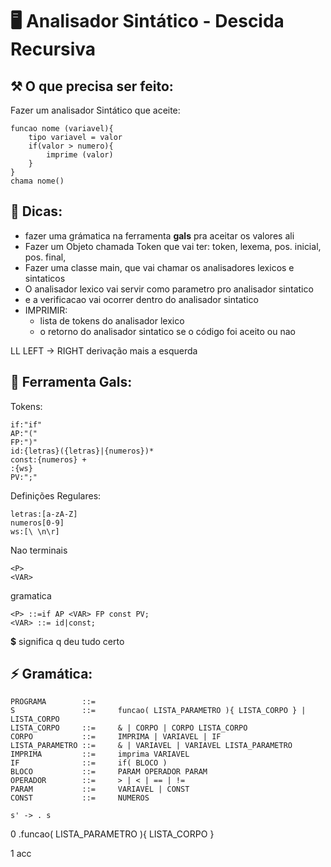 # 🖥️ Analisador Sintático - Descida Recursiva

## ⚒️ O que precisa ser feito:
Fazer um analisador Sintático que aceite:

    funcao nome (variavel){
        tipo variavel = valor
        if(valor > numero){
            imprime (valor)
        }
    }
    chama nome()


## 📌 Dicas:

* fazer uma grámatica na ferramenta **gals** pra aceitar os valores ali
* Fazer um Objeto chamada Token que vai ter: token, lexema, pos. inicial, pos. final,
* Fazer uma classe main, que vai chamar os analisadores lexicos e sintaticos
* O analisador lexico vai servir como parametro pro analisador sintatico
* e a verificacao vai ocorrer dentro do analisador sintatico
* IMPRIMIR:
    * lista de tokens do analisador lexico
    * o retorno do analisador sintatico se o código foi aceito ou nao

LL LEFT -> RIGHT  derivação mais a esquerda

## 🔧 Ferramenta Gals:
Tokens:

    if:"if"
    AP:"("
    FP:")"
    id:{letras}({letras}|{numeros})*
    const:{numeros} +
    :{ws}
    PV:";"

Definições Regulares:

    letras:[a-zA-Z]
    numeros[0-9]
    ws:[\ \n\r]

Nao terminais

    <P>
    <VAR>


gramatica

    <P> ::=if AP <VAR> FP const PV;
    <VAR> ::= id|const;

**$** significa q deu tudo certo

## ⚡ Gramática:

    PROGRAMA        ::=
    S               ::=     funcao( LISTA_PARAMETRO ){ LISTA_CORPO } | LISTA_CORPO
    LISTA_CORPO     ::=     & | CORPO | CORPO LISTA_CORPO
    CORPO           ::=     IMPRIMA | VARIAVEL | IF
    LISTA_PARAMETRO ::=     & | VARIAVEL | VARIAVEL LISTA_PARAMETRO
    IMPRIMA         ::=     imprima VARIAVEL
    IF              ::=     if( BLOCO )
    BLOCO           ::=     PARAM OPERADOR PARAM
    OPERADOR        ::=     > | < | == | !=
    PARAM           ::=     VARIAVEL | CONST
    CONST           ::=     NUMEROS

    s' -> . s
0    .funcao( LISTA_PARAMETRO ){ LISTA_CORPO }

1 acc
